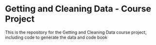 # Getting and Cleaning Data - Course Project

This is the repository for the Getting and Cleaning Data course project, including code to generate the data and code book

